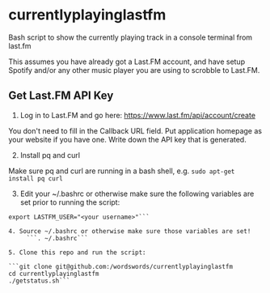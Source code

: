 # currentlyplayinglastfm
Bash script to show the currently playing track in a console terminal from last.fm

This assumes you have already got a Last.FM account, and have setup Spotify and/or any other music player you are using to scrobble to Last.FM.

## Get Last.FM API Key

1. Log in to Last.FM and go here:
    https://www.last.fm/api/account/create

You don't need to fill in the Callback URL field. Put application homepage as your website if you have one. Write down the API key that is generated.

2. Install pq and curl

Make sure pq and curl are running in a bash shell, e.g.
```sudo apt-get install pq curl```

3. Edit your ~/.bashrc or otherwise make sure the following variables are set prior to running the script:

```export LASTFM_API_KEY="<your key>"
export LASTFM_USER="<your username>"```

4. Source ~/.bashrc or otherwise make sure those variables are set!
     ```. ~/.bashrc```

5. Clone this repo and run the script:

```git clone git@github.com:/wordswords/currentlyplayinglastfm 
cd currentlyplayinglastfm
./getstatus.sh```
    
